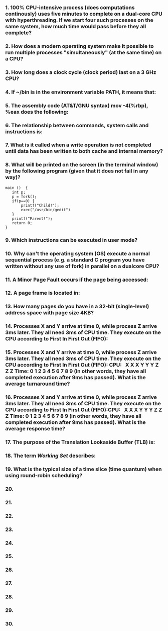 ### 1. 100% CPU-intensive process (does computations continously) uses five minutes to complete on a dual-core CPU with hyperthreading. If we start four such processes on the same system, how much time would pass before they all complete?

### 2. How does a modern operating system make it possible to run multiple processes "simultaneously" (at the same time) on a CPU?
### 3. How long does a clock cycle (clock period) last on a 3 GHz CPU?

### 4. If ~/bin is in the environment variable PATH, it means that:
### 5. The assembly code (AT&T/GNU syntax)  mov -4(%rbp), %eax  does the following:
### 6. The relationship between commands, system calls and instructions is: 
### 7. What is it called when a write operation is not completed until data has been written to both cache and internal memory?
### 8.  What will be printed on the screen (in the terminal window) by the following program (given that it does not fail in any way)?
```
main ()  {  
   int p;  
   p = fork();  
   if(p==0) {  
       printf("Child!");  
       exec("/usr/bin/gedit")  
   }  
   printf("Parent!");  
   return 0;  
}
```
### 9. Which instructions can be executed in user mode?
### 10.  Why can't the operating system (OS) execute a normal sequential process (e.g. a standard C program you have written without any use of fork) in parallel on a dualcore CPU?
### 11. A Minor Page Fault occurs if the page being accessed:
### 12. A page frame is located in:
### 13. How many pages do you have in a 32-bit (single-level) address space with page size 4KB?
### 14. Processes X and Y arrive at time 0, while process Z arrive 3ms later. They all need 3ms of CPU time. They execute on the CPU according to First In First Out (FIFO):
### 15. Processes X and Y arrive at time 0, while process Z arrive 3ms later. They all need 3ms of CPU time. They execute on the CPU according to First In First Out (FIFO): CPU:   X X X Y Y Y Z Z Z  Time: 0 1 2 3 4 5 6 7 8 9 (in other words, they have all completed execution after 9ms has passed). What is the average turnaround time?
### 16. Processes X and Y arrive at time 0, while process Z arrive 3ms later. They all need 3ms of CPU time. They execute on the CPU according to First In First Out (FIFO):CPU:   X X X Y Y Y Z Z Z   Time: 0 1 2 3 4 5 6 7 8 9 (in other words, they have all completed execution after 9ms has passed). What is the average response time?
### 17. The purpose of the Translation Lookaside Buffer (TLB) is:
### 18.  The term _Working Set_ describes:
### 19. What is the typical size of a time slice (time quantum) when using round-robin scheduling?
### 20. 
### 21.
### 22. 
### 23.
### 24. 
### 25.
### 26. 
### 27.
### 28. 
### 29.
### 30. 
